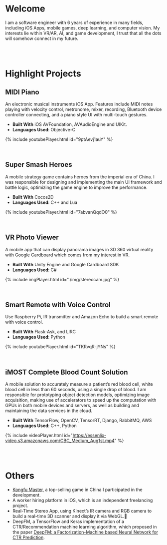 # Welcome 
I am a software engineer with 6 years of experience in many fields, including iOS Apps, mobile games, deep learning, and computer vision. My interests lie within VR/AR, AI, and game development, I trust that all the dots will somehow connect in my future.

<!--________________________________________________________________________________________________________________________________________-->

<br /> 
<br /> 

# Highlight Projects
## MIDI Piano
An electronic musical instruments iOS App. Features include MIDI notes playing with velocity control, metronome, mixer, recording, Bluetooth device controller connecting, and a piano style UI with multi-touch gestures.

* **Built With** iOS AVFoundation, AVAudioEngine and UIKit.
* **Languages Used**: Objective-C 
<!--________________________________________________________________________________________________________________________________________-->

<!--### Video-->
{% include youtubePlayer.html id="9ptAevj1auY" %}
<!--________________________________________________________________________________________________________________________________________-->

<br /> 


## Super Smash Heroes
A mobile strategy game contains heroes from the imperial era of China. I was responsible for designing and implementing the main UI framework and battle logic, optimizing the game engine to improve the performance.

* **Built With** Cocos2D
* **Languages Used**: C++ and Lua

<!--________________________________________________________________________________________________________________________________________-->

<!--### Video-->
{% include youtubePlayer.html id="7abvanQqdO0" %}
<!--________________________________________________________________________________________________________________________________________-->


<br /> 

## VR Photo Viewer
A mobile app that can display panorama images in 3D 360 virtual reality with Google Cardboard which comes from my interest in VR.

* **Built With** Unity Engine and Google Cardboard SDK
* **Languages Used**: C#

<!--________________________________________________________________________________________________________________________________________-->

<!--### Video-->
{% include imgPlayer.html id="./img/stereocam.jpg" %}
<!--________________________________________________________________________________________________________________________________________-->

<br /> 

## Smart Remote with Voice Control
Use Raspberry Pi, IR transmitter and Amazon Echo to build a smart remote with voice control.
* **Built With** Flask-Ask, and LIRC
* **Languages Used**: Python

<!--________________________________________________________________________________________________________________________________________-->

<!--### Video-->
{% include youtubePlayer.html id="TKRvqR-jYNs" %}
<!--________________________________________________________________________________________________________________________________________-->

<br /> 

## ​iMOST Complete Blood Count Solution
A mobile solution to accurately measure a patient’s red blood cell, white blood cell in less than 60 seconds, using a single drop of blood.
I am responsible for prototyping object detection models, optimizing image acquisition, making use of accelerators to speed up the computation with GPUs in both mobile devices and servers, as well as building and maintaining the data services in the cloud.
* **Built With** TensorFlow, OpenCV, TensorRT, Django, RabbitMQ, AWS
* **Languages Used**: C++, Python

<!--________________________________________________________________________________________________________________________________________-->

<!--### Video-->
{% include videoPlayer.html id="https://essenlix-video.s3.amazonaws.com/CBC_Medium_Aug1st.mp4" %}
<!--________________________________________________________________________________________________________________________________________-->

<br /> 
<br /> 

# Others
* [Kongfu Master](https://apps.apple.com/cn/app/da-zhang-men/id538640684), a top-selling game in China I participated in the development.
* A worker hiring platform in iOS, which is an independent freelancing project.
* Real-Time Stereo App, using Kinect’s IR camera and RGB camera to build a real-time 3D scanner and display it via WebGL.
* DeepFM, a TensorFlow and Keras implementation of a CTR/Recommendation machine learning algorithm, which proposed in the paper [DeepFM: a Factorization-Machine based Neural Network for CTR Prediction](https://arxiv.org/abs/1703.04247).